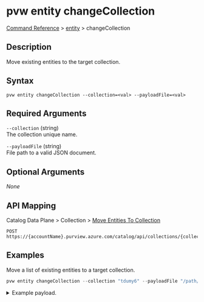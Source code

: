# pvw entity changeCollection
[Command Reference](../../../README.md#command-reference) > [entity](./main.md) > changeCollection

## Description
Move existing entities to the target collection.

## Syntax
```
pvw entity changeCollection --collection=<val> --payloadFile=<val>
```

## Required Arguments
`--collection` (string)  
The collection unique name.

`--payloadFile` (string)  
File path to a valid JSON document.

## Optional Arguments
*None*

## API Mapping
Catalog Data Plane > Collection > [Move Entities To Collection](https://docs.microsoft.com/en-us/rest/api/purview/catalogdataplane/collection/move-entities-to-collection)
```
POST https://{accountName}.purview.azure.com/catalog/api/collections/{collection}/entity/moveHere
```

## Examples
Move a list of existing entities to a target collection.
```powershell
pvw entity changeCollection --collection "tdumy6" --payloadFile "/path/to/file.json"
```
<details><summary>Example payload.</summary>
<p>

```json
{
    "entityGuids": [
      "8409533f-698b-405e-8e99-40f6f6f60000",
      "893c32e2-cfdb-4c25-bfec-d19610465d50"
    ]
}
```
</p>
</details>
